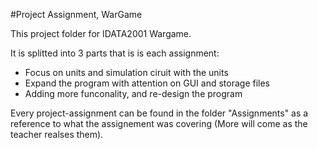 #Project Assignment, WarGame 

This project folder for IDATA2001 Wargame.

It is splitted into 3 parts that is is each assignment:
-   Focus on units and simulation ciruit with the units
-   Expand the program with attention on GUI and storage files
-   Adding more funconality, and re-design the program

Every project-assignment can be found in the folder "Assignments" as a reference to what the assignement was covering (More will come as the teacher realses them).

